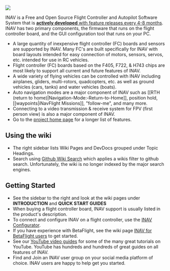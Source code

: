 ![](http://static.rcgroups.net/forums/attachments/6/1/0/3/7/6/a9088858-102-inav.png)

INAV is a Free and Open Source Flight Controller and Autopilot Software System that is [**actively developed** with feature releases every 4-8 months](https://github.com/iNavFlight/inav-configurator/releases/). INAV has two primary components, the firmware that runs on the flight controller board, and the GUI configuration tool that runs on your PC.

- A large quantity of inexpensive flight controller (FC) boards and sensors are supported by INAV. Many FC's are built specifically for INAV with board layouts intended for easy connection of motors, sensors, servos, etc. intended for use in RC vehicles.
- Flight controller (FC) boards based on the F405, F722, & H743 chips are most likely to support all current and future features of INAV.
- A wide variety of flying vehicles can be controlled with INAV including airplanes, gliders, multi-rotors, quadcopters, etc. as well as ground vehicles (cars, tanks) and water vehicles (boats).
- Auto navigation modes are a major component of INAV such as [[RTH (return to home)|Navigation-Mode:-Return-to-Home]], position hold, [[waypoints|iNavFlight Missions]], "follow-me", and many more.
- Connecting to a video transmission & receive system for FPV (first person view) is also a major component of INAV.
- Go to the [project home page](https://github.com/iNavFlight/inav?tab=readme-ov-file#readme) for a longer list of features.

## Using the wiki

- The right sidebar lists Wiki Pages and DevDocs grouped under Topic Headings.
- Search using [Github Wiki Search](https://github.com/search?q=repo%3AiNavFlight%2Finav&type=wikis) which applies a wikis filter to github search. Unfortunately, the wiki is no longer indexed by the major search engines.

## Getting Started

- See the sidebar to the right and look at the wiki pages under **INTRODUCTION** and **QUICK START GUIDES**
- When buying a flight controller board, INAV support is usually listed in the product's description.
- To connect and configure INAV on a flight controller, use the [INAV Configurator](https://github.com/iNavFlight/inav-configurator/releases/latest).
- If you have experience with BetaFlight, see the wiki page [INAV for BetaFlight users](https://github.com/iNavFlight/inav/wiki/INAV-for-BetaFlight-users) to get started.
- See our [YouTube video guides](https://github.com/iNavFlight/inav/wiki/YouTube-video-guides) for some of the many great tutorials on YouTube. YouTube has hundreds and hundreds of great guides on all features of INAV.
- Find and Join an INAV user group on your social media platform of choice. INAV users are happy to help get you started.
